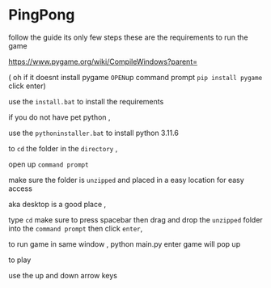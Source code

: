 # PingPong

follow the guide its only few steps these are the requirements to run the game

https://www.pygame.org/wiki/CompileWindows?parent=

( oh if it doesnt install pygame `OPEN`up command prompt 
   `pip install pygame` click enter)

use the `install.bat` to install the requirements


if you do not have pet python ,

use the `pythoninstaller.bat` to install python 3.11.6


to `cd` the folder in the `directory` , 

open up `command prompt` 

make sure the folder is `unzipped` and placed in a easy location for easy access

aka desktop is a good place , 

type `cd` make sure to press spacebar then drag and drop the `unzipped` folder into the `command prompt` then click `enter`, 

to run game in same window , python main.py enter game will pop up 

to play 

use the up and down arrow keys 
